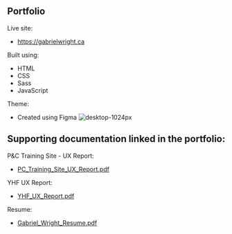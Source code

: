 ## Portfolio

Live site:
- https://gabrielwright.ca


Built using:
- HTML
- CSS
- Sass
- JavaScript

Theme:
- Created using Figma
![desktop-1024px](https://user-images.githubusercontent.com/52660296/170135582-32776d12-8843-4414-86e8-d7c303b88f85.png)

## Supporting documentation linked in the portfolio:

P&C Training Site - UX Report:

- [PC_Training_Site_UX_Report.pdf](https://github.com/gabrielwright1/portfolio-files/files/8741647/PC_Training_Site_UX_Report.pdf)


YHF UX Report:

- [YHF_UX_Report.pdf](https://github.com/gabrielwright1/portfolio-files/files/8741652/YHF_UX_Report.pdf)

Resume:

- [Gabriel_Wright_Resume.pdf](https://github.com/gabrielwright1/portfolio-files/files/8742439/Gabriel_Wright_Resume.pdf)
